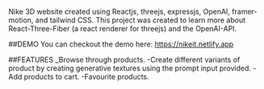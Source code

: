 Nike 3D website created using Reactjs, threejs, expressjs, OpenAI, framer-motion, and tailwind CSS.
This project was created to learn more about React-Three-Fiber (a react renderer for threejs) and the OpenAI-API.

##DEMO
You can checkout the demo here:
https://nikeit.netlify.app

##FEATURES
_Browse through products.
-Create different variants of product by creating generative textures using the prompt input provided.
-Add products to cart.
-Favourite products.
